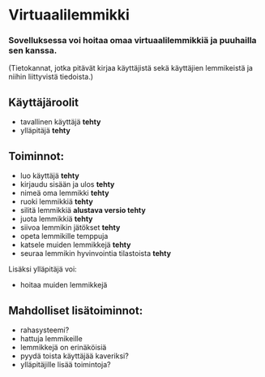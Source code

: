 # Virtuaalilemmikki

### Sovelluksessa voi hoitaa omaa virtuaalilemmikkiä ja puuhailla sen kanssa.
(Tietokannat, jotka pitävät kirjaa käyttäjistä sekä käyttäjien lemmikeistä ja niihin liittyvistä tiedoista.)

## Käyttäjäroolit
- tavallinen käyttäjä **tehty**
- ylläpitäjä **tehty**

## Toiminnot:
- luo käyttäjä **tehty**
- kirjaudu sisään ja ulos **tehty**
- nimeä oma lemmikki **tehty**
- ruoki lemmikkiä **tehty**
- silitä lemmikkiä **alustava versio tehty**
- juota lemmikkiä **tehty**
- siivoa lemmikin jätökset **tehty**
- opeta lemmikille temppuja
- katsele muiden lemmikkejä **tehty**
- seuraa lemmikin hyvinvointia tilastoista **tehty**

Lisäksi ylläpitäjä voi:
- hoitaa muiden lemmikkejä

## Mahdolliset lisätoiminnot:
- rahasysteemi?
- hattuja lemmikeille
- lemmikkejä on erinäköisiä
- pyydä toista käyttäjää kaveriksi?
- ylläpitäjille lisää toimintoja?
